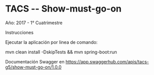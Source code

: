 # TACS -- Show-must-go-on

Año: 2017 - 1° Cuatrimestre

Instrucciones

Ejecutar la aplicación por linea de comando:

mvn clean install -DskipTests && mvn spring-boot:run

Documentación Swagger en https://app.swaggerhub.com/apis/tacs-g5/show-must-go-on/1.0.0